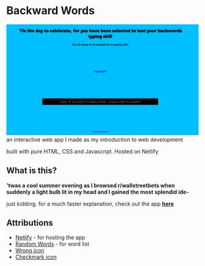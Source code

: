 # Backward Words

![Sample Image](images/sample.png)
an interactive web app I made as my introduction to web development

built with pure HTML, CSS and Javascript. Hosted on Netlify

## What is this?
**'twas a cool summer evening as I browsed r/wallstreetbets when suddenly a light bulb lit in my head and I gained the most splendid ide-**

just kidding. for a much faster explanation, check out the app **[here](https://backwardwords.netlify.app/)**

## Attributions
* [Netlify](https://www.netlify.com/) - for hosting the app
* [Random Words](https://www.npmjs.com/package/random-words) - for word list 
* [Wrong icon](https://iconscout.com/icon/wrong-1478329) 
* [Checkmark icon](https://iconscout.com/icon/right-1478289) 








